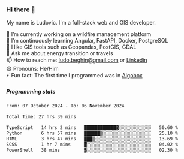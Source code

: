 ### Hi there 👋

My name is Ludovic. I'm a full-stack web and GIS developer.

 🔭 I’m currently working on a wildfire management platform<br/>
 🌱 I’m continuously learning Angular, FastAPI, Docker, PostgreSQL<br/>
 👯 I like GIS tools such as Geopandas, PostGIS, GDAL<br/>
 💬 Ask me about energy transition or travels<br/>
 📫 How to reach me: ludo.beghin@gmail.com or [Linkedin](https://www.linkedin.com/in/ludovic-beghin/)<br/>
 😄 Pronouns: He/Him<br/>
 ⚡ Fun fact: The first time I programmed was in [Algobox](https://fr.wikipedia.org/wiki/Algobox)<br/>

##### Programming stats
<!--START_SECTION:waka-->

```txt
From: 07 October 2024 - To: 06 November 2024

Total Time: 27 hrs 39 mins

TypeScript   14 hrs 2 mins   ████████████▓░░░░░░░░░░░░   50.60 %
Python       6 hrs 57 mins   ██████▒░░░░░░░░░░░░░░░░░░   25.10 %
HTML         3 hrs 47 mins   ███▒░░░░░░░░░░░░░░░░░░░░░   13.69 %
SCSS         1 hr 7 mins     █░░░░░░░░░░░░░░░░░░░░░░░░   04.02 %
PowerShell   38 mins         ▓░░░░░░░░░░░░░░░░░░░░░░░░   02.30 %
```

<!--END_SECTION:waka-->
